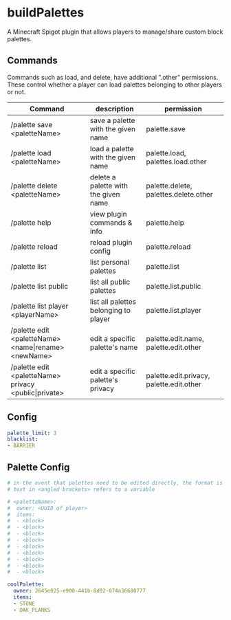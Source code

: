 # buildPalettes
A Minecraft Spigot plugin that allows players to manage/share custom block palettes.

## Commands
Commands such as load, and delete, have additional ".other" permissions. These control whether a player can load palettes belonging to other players or not.

| Command | description | permission |
|-------- | ----------- | ---------- |
| /palette save \<paletteName> | save a palette with the given name | palette.save |
| /palette load \<paletteName> | load a palette with the given name | palette.load, palettes.load.other |
| /palette delete \<paletteName> | delete a palette with the given name | palette.delete, palettes.delete.other|
| /palette help | view plugin commands & info | palette.help |
| /palette reload | reload plugin config | palette.reload |
| /palette list| list personal palettes | palette.list |
| /palette list public | list all public palettes | palette.list.public |
| /palette list player \<playerName> | list all palettes belonging to player | palette.list.player |
| /palette edit \<paletteName> \<name\|rename> \<newName> | edit a specific palette's name | palette.edit.name, palette.edit.other |
| /palette edit \<paletteName> privacy \<public\|private> | edit a specific palette's privacy | palette.edit.privacy, palette.edit.other |

## Config
```YAML
palette_limit: 3
blacklist:
- BARRIER
```

## Palette Config
```YAML
# in the event that palettes need to be edited directly, the format is as follows
# text in <angled brackets> refers to a variable

# <paletteName>:
#  owner: <UUID of player>
#  items:
#  - <block>
#  - <block>
#  - <block>
#  - <block>
#  - <block>
#  - <block>
#  - <block>
#  - <block>
#  - <block>

coolPalette:
  owner: 2645e025-e900-441b-8d02-074a36680777
  items:
  - STONE
  - OAK_PLANKS
```